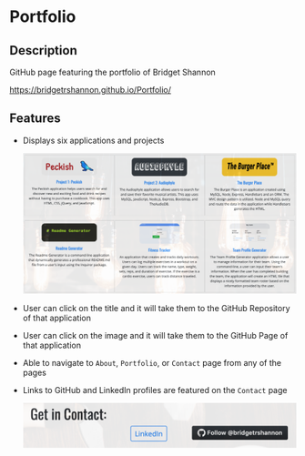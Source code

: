 # Portfolio

## Description

GitHub page featuring the portfolio of Bridget Shannon

https://bridgetrshannon.github.io/Portfolio/

## Features

- Displays six applications and projects

  ![Portfolio projects and applications](./assets/images/portfoliodisplay.png)

- User can click on the title and it will take them to the GitHub Repository of that application
- User can click on the image and it will take them to the GitHub Page of that application
- Able to navigate to `About`, `Portfolio`, or `Contact` page from any of the pages
- Links to GitHub and LinkedIn profiles are featured on the `Contact` page

  ![Networking buttons](./assets/images/networking.png)
